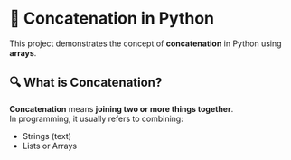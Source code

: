 # 📌 Concatenation in Python

This project demonstrates the concept of **concatenation** in Python using **arrays**.


## 🔍 What is Concatenation?

**Concatenation** means **joining two or more things together**.  
In programming, it usually refers to combining:
- Strings (text)
- Lists or Arrays
